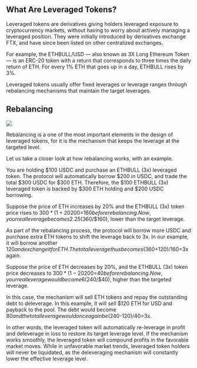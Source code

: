 ## What Are Leveraged Tokens?

Leveraged tokens are derivatives giving holders leveraged exposure to cryptocurrency markets, without having to worry about actively managing a leveraged position. They were initially introduced by derivatives exchange FTX, and have since been listed on other centralized exchanges.

For example, the ETHBULL/USD — also known as 3X Long Ethereum Token — is an ERC-20 token with a return that corresponds to three times the daily return of ETH. For every 1% ETH that goes up in a day, ETHBULL rises by 3%.

Leveraged tokens usually offer fixed leverages or leverage ranges through rebalancing mechanisms that maintain the target leverages.

## Rebalancing
![](https://www.bringyourfinancestolife.com/wp-content/uploads/2017/03/rebalance.jpg)

Rebalancing is a one of the most important elements in the design of leveraged tokens, for it is the mechanism that keeps the leverage at the targeted level. 

Let us take a closer look at how rebalancing works, with an example.

You are holding $100 USDC and purchase an ETHBULL (3x) leveraged token. The protocol will automatically borrow $200 in USDC, and trade the total $300 USDC for $300 ETH. Therefore, the $100 ETHBULL (3x) leveraged token is backed by $300 ETH holding and $200 USDC borrowing.

Suppose the price of ETH increases by 20% and the ETHBULL (3x) token price rises to $300*(1+20%)-$200=$160 before rebalancing. Now, your real leverage becomes 2.25 ($360/$160), lower than the target leverage.

As part of the rebalancing process, the protocol will borrow more USDC and purchase extra ETH tokens to shift the leverage back to 3x. In our example, it will borrow another $120 and exchange it for ETH. The total leverage thus becomes ($360+$120)/$160=3x again.

Suppose the price of ETH decreases by 20%, and the ETHBULL (3x) token price decreases to $300*(1-20%)-$200=$40 before rebalancing. Now, your real leverage would become 6 ($240/$40), higher than the targeted leverage.

In this case, the mechanism will sell ETH tokens and repay the outstanding debt to deleverage. In this example, it will sell $120 ETH for USD and payback to the pool. The debt would become $80 and the total leverage would once again be ($240-$120)/$40=3x.

In other words, the leveraged token will automatically re-leverage in profit and deleverage in loss to restore its target leverage level. If the mechanism works smoothly, the leveraged token will compound profits in the favorable market moves. While in unfavorable market trends, leveraged token holders will never be liquidated, as the deleveraging mechanism will constantly lower the effective leverage level.


  [1]: ./images/1627575414877.jpg "1627575414877.jpg"